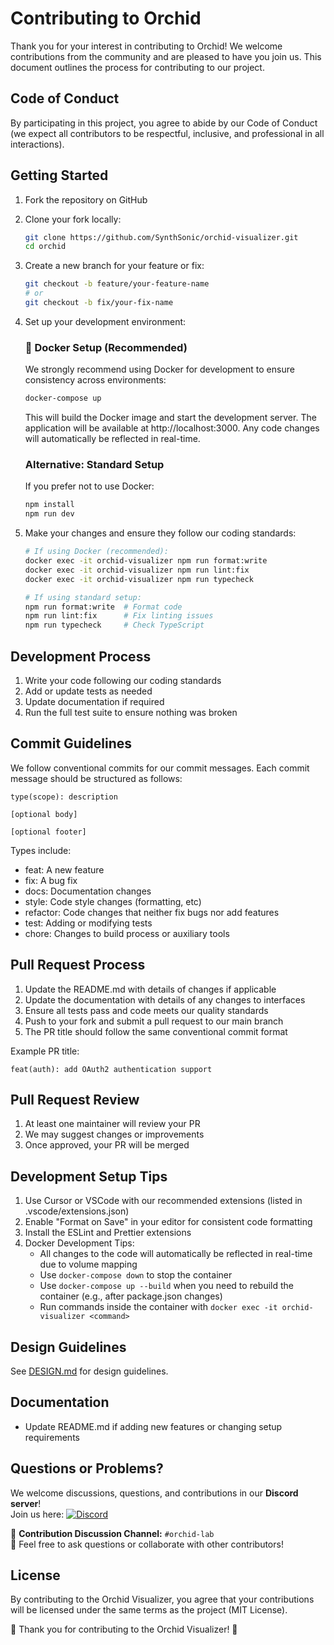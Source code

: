 # Contributing to Orchid

Thank you for your interest in contributing to Orchid! We welcome contributions from the community and are pleased to have you join us. This document outlines the process for contributing to our project.

## Code of Conduct

By participating in this project, you agree to abide by our Code of Conduct (we expect all contributors to be respectful, inclusive, and professional in all interactions).

## Getting Started

1. Fork the repository on GitHub
2. Clone your fork locally:
   ```bash
   git clone https://github.com/SynthSonic/orchid-visualizer.git
   cd orchid
   ```
3. Create a new branch for your feature or fix:
   ```bash
   git checkout -b feature/your-feature-name
   # or
   git checkout -b fix/your-fix-name
   ```

4. Set up your development environment:

   ### 🐳 Docker Setup (Recommended)
   
   We strongly recommend using Docker for development to ensure consistency across environments:
   ```bash
   docker-compose up
   ```
   
   This will build the Docker image and start the development server. The application will be available at http://localhost:3000. Any code changes will automatically be reflected in real-time.

   ### Alternative: Standard Setup
   
   If you prefer not to use Docker:
   ```bash
   npm install
   npm run dev
   ```

5. Make your changes and ensure they follow our coding standards:
   ```bash
   # If using Docker (recommended):
   docker exec -it orchid-visualizer npm run format:write
   docker exec -it orchid-visualizer npm run lint:fix
   docker exec -it orchid-visualizer npm run typecheck
   
   # If using standard setup:
   npm run format:write  # Format code
   npm run lint:fix      # Fix linting issues
   npm run typecheck     # Check TypeScript
   ```

## Development Process

1. Write your code following our coding standards
2. Add or update tests as needed
3. Update documentation if required
4. Run the full test suite to ensure nothing was broken

## Commit Guidelines

We follow conventional commits for our commit messages. Each commit message should be structured as follows:

```
type(scope): description

[optional body]

[optional footer]
```

Types include:
- feat: A new feature
- fix: A bug fix
- docs: Documentation changes
- style: Code style changes (formatting, etc)
- refactor: Code changes that neither fix bugs nor add features
- test: Adding or modifying tests
- chore: Changes to build process or auxiliary tools

## Pull Request Process

1. Update the README.md with details of changes if applicable
2. Update the documentation with details of any changes to interfaces
3. Ensure all tests pass and code meets our quality standards
4. Push to your fork and submit a pull request to our main branch
5. The PR title should follow the same conventional commit format

Example PR title:
```
feat(auth): add OAuth2 authentication support
```

## Pull Request Review

1. At least one maintainer will review your PR
2. We may suggest changes or improvements
3. Once approved, your PR will be merged

## Development Setup Tips

1. Use Cursor or VSCode with our recommended extensions (listed in .vscode/extensions.json)
2. Enable "Format on Save" in your editor for consistent code formatting
3. Install the ESLint and Prettier extensions
4. Docker Development Tips:
   - All changes to the code will automatically be reflected in real-time due to volume mapping
   - Use `docker-compose down` to stop the container
   - Use `docker-compose up --build` when you need to rebuild the container (e.g., after package.json changes)
   - Run commands inside the container with `docker exec -it orchid-visualizer <command>`

## Design Guidelines

See [DESIGN.md](DESIGN.md) for design guidelines.

## Documentation

- Update README.md if adding new features or changing setup requirements

## Questions or Problems?

We welcome discussions, questions, and contributions in our **Discord server**!  
Join us here: [![Discord](https://img.shields.io/discord/1344898163898585138?logo=discord&color=5865F2)](https://discord.gg/m23GeqeS8D)

🔹 **Contribution Discussion Channel:** `#orchid-lab`  
🔹 Feel free to ask questions or collaborate with other contributors!

## License

By contributing to the Orchid Visualizer, you agree that your contributions will be licensed under the same terms as the project (MIT License).

🌟 Thank you for contributing to the Orchid Visualizer! 🌟